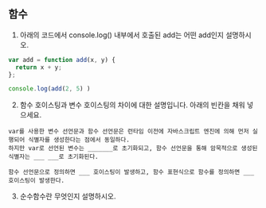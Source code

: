 ## 함수

1. 아래의 코드에서 console.log() 내부에서 호출된 add는 어떤 add인지 설명하시오.

```js
var add = function add(x, y) {
  return x + y;
};

console.log(add(2, 5) )
```

2. 함수 호이스팅과 변수 호이스팅의 차이에 대한 설명입니다. 아래의 빈칸을 채워 넣으세요.
```
var를 사용한 변수 선언문과 함수 선언문은 런타임 이전에 자바스크립트 엔진에 의해 먼저 실행되어 식별자를 생성한다는 점에서 동일하다. 
하지만 var로 선언된 변수는 _______로 초기화되고, 함수 선언문을 통해 암묵적으로 생성된 식별자는 ___ ___로 초기화된다.

함수 선언문으로 정의하면 ___ 호이스팅이 발생하고, 함수 표현식으로 함수를 정의하면 ___ 호이스팅이 발생한다.
```

3. 순수함수란 무엇인지 설명하시오.
